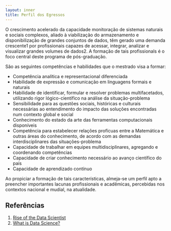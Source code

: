 ```yaml
---
layout: inner
title: Perfil dos Egressos
---
```


O crescimento acelerado da capacidade monitoração de sistemas naturais
e sociais complexos, aliado à viabilização do armazenamento e
disponibilização de grandes conjuntos de dados, têm gerado uma demanda
crescente1 por profissionais capazes de acessar, integrar, analizar e
visualizar grandes volumes de dados2. A formação de tais profissionals
é o foco central deste programa de pós-graduação.

São as seguintes competências e habilidades que o mestrado visa a
formar:

- Competência analítica e representacional diferenciada
- Habilidade de expressão e comunicação em linguagens formais e
  naturais
- Habilidade de identificar, formular e resolver problemas
  multifacetados, utilizando rigor lógico-científico na análise da
  situação-problema
- Sensibilidade para as questões sociais, históricas e culturais
  necessárias ao entendimento do impacto das soluções encontradas num
  contexto global e social
- Conhecimento do estado da arte das ferramentas computacionais
  disponíveis
- Competência para estabelecer relações profícuas entre a Matemática e
  outras áreas do conhecimento, de acordo com as demandas
  interdisciplinares das situações-problema
- Capacidade de trabalhar em equipes multidisciplinares, agregando e
  coordenando competências
- Capacidade de criar conhecimento necessário ao avanço científico do
  país
- Capacidade de aprendizado contínuo

Ao propiciar a formação de tais características, almeja-se um perfil
apto a preencher importantes lacunas profissionais e acadêmicas,
percebidas nos contextos nacional e mudial, na atualidade.

## Referências

1. [Rise of the Data Scientist](http://flowingdata.com/2009/06/04/rise-of-the-data-scientist)
2. [What is Data Science?](http://radar.oreilly.com/2010/06/what-is-data-science.html)

